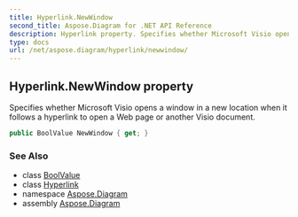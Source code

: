 ```yaml
---
title: Hyperlink.NewWindow
second_title: Aspose.Diagram for .NET API Reference
description: Hyperlink property. Specifies whether Microsoft Visio opens a window in a new location when it follows a hyperlink to open a Web page or another Visio document
type: docs
url: /net/aspose.diagram/hyperlink/newwindow/
---
```

## Hyperlink.NewWindow property

Specifies whether Microsoft Visio opens a window in a new location when it follows a hyperlink to open a Web page or another Visio document.

```csharp
public BoolValue NewWindow { get; }
```

### See Also

* class [BoolValue](../../boolvalue/)
* class [Hyperlink](../)
* namespace [Aspose.Diagram](../../hyperlink/)
* assembly [Aspose.Diagram](../../../)



